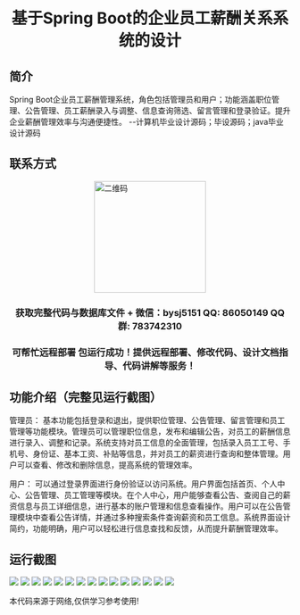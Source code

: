 <p><h1 align="center">基于Spring Boot的企业员工薪酬关系系统的设计</h1></p>

## 简介
Spring Boot企业员工薪酬管理系统，角色包括管理员和用户；功能涵盖职位管理、公告管理、员工薪酬录入与调整、信息查询筛选、留言管理和登录验证。提升企业薪酬管理效率与沟通便捷性。    --计算机毕业设计源码；毕设源码；java毕业设计源码


## 联系方式
<img src="https://bs-1329754181.cos.ap-shanghai.myqcloud.com/wx.jpg" alt="二维码" style="display: block; margin: 0 auto;" width="200px">
<p><h3 align="center">获取完整代码与数据库文件 + 微信：bysj5151 QQ: 86050149 QQ群: 783742310</h3></p>
<p><h3 align="center">可帮忙远程部署 包运行成功！提供远程部署、修改代码、设计文档指导、代码讲解等服务！</h3></p>

## 功能介绍（完整见运行截图）
管理员： 基本功能包括登录和退出，提供职位管理、公告管理、留言管理和员工管理等功能模块。管理员可以管理职位信息，发布和编辑公告，对员工的薪酬信息进行录入、调整和记录。系统支持对员工信息的全面管理，包括录入员工工号、手机号、身份证、基本工资、补贴等信息，并对员工的薪资进行查询和整体管理。用户可以查看、修改和删除信息，提高系统的管理效率。

用户： 可以通过登录界面进行身份验证以访问系统。用户界面包括首页、个人中心、公告管理、员工管理等模块。在个人中心，用户能够查看公告、查阅自己的薪资信息与员工详细信息，进行基本的账户管理和信息查看操作。用户可以在公告管理模块中查看公告详情，并通过多种搜索条件查询薪资和员工信息。系统界面设计简约，功能明确，用户可以轻松进行信息查找和反馈，从而提升薪酬管理效率。


## 运行截图
![](https://bs-1329754181.cos.ap-shanghai.myqcloud.com/spring/EmployeeCompensationRelationSystemDesign/img/001.jpg)
![](https://bs-1329754181.cos.ap-shanghai.myqcloud.com/spring/EmployeeCompensationRelationSystemDesign/img/002.jpg)
![](https://bs-1329754181.cos.ap-shanghai.myqcloud.com/spring/EmployeeCompensationRelationSystemDesign/img/003.jpg)
![](https://bs-1329754181.cos.ap-shanghai.myqcloud.com/spring/EmployeeCompensationRelationSystemDesign/img/004.jpg)
![](https://bs-1329754181.cos.ap-shanghai.myqcloud.com/spring/EmployeeCompensationRelationSystemDesign/img/005.jpg)
![](https://bs-1329754181.cos.ap-shanghai.myqcloud.com/spring/EmployeeCompensationRelationSystemDesign/img/006.jpg)
![](https://bs-1329754181.cos.ap-shanghai.myqcloud.com/spring/EmployeeCompensationRelationSystemDesign/img/007.jpg)
![](https://bs-1329754181.cos.ap-shanghai.myqcloud.com/spring/EmployeeCompensationRelationSystemDesign/img/008.jpg)
![](https://bs-1329754181.cos.ap-shanghai.myqcloud.com/spring/EmployeeCompensationRelationSystemDesign/img/009.jpg)
![](https://bs-1329754181.cos.ap-shanghai.myqcloud.com/spring/EmployeeCompensationRelationSystemDesign/img/010.jpg)
![](https://bs-1329754181.cos.ap-shanghai.myqcloud.com/spring/EmployeeCompensationRelationSystemDesign/img/011.jpg)
![](https://bs-1329754181.cos.ap-shanghai.myqcloud.com/spring/EmployeeCompensationRelationSystemDesign/img/012.jpg)
![](https://bs-1329754181.cos.ap-shanghai.myqcloud.com/spring/EmployeeCompensationRelationSystemDesign/img/013.jpg)
![](https://bs-1329754181.cos.ap-shanghai.myqcloud.com/spring/EmployeeCompensationRelationSystemDesign/img/014.jpg)
![](https://bs-1329754181.cos.ap-shanghai.myqcloud.com/spring/EmployeeCompensationRelationSystemDesign/img/015.jpg)

<p>本代码来源于网络,仅供学习参考使用!</p>
